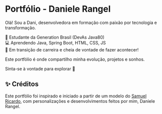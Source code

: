 # Portfólio - Daniele Rangel

Olá! Sou a Dani, desenvolvedora em formação com paixão por tecnologia e transformação.

🌱 Estudante da Generation Brasil (DevAs Java80)  
💻 Aprendendo Java, Spring Boot, HTML, CSS, JS  
🚀 Em transição de carreira e cheia de vontade de fazer acontecer!  

Este portfólio é onde compartilho minha evolução, projetos e sonhos.

Sinta-se à vontade para explorar 💜

## ✨ Créditos
Este portfólio foi inspirado e iniciado a partir de um modelo do [Samuel Ricardo](https://github.com/SamuelRicardos/portfolio-samuelricardo), com personalizações e desenvolvimentos feitos por mim, Daniele Rangel.
